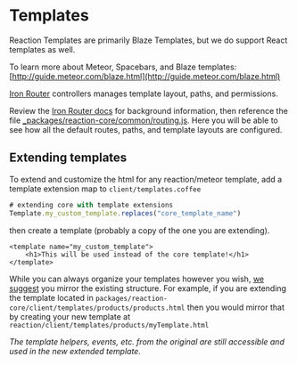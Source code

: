 # Templates
Reaction Templates are primarily Blaze Templates, but we do support React templates as well.

To learn more about Meteor, Spacebars, and Blaze templates: [http://guide.meteor.com/blaze.html](http://guide.meteor.com/blaze.html)

[Iron Router](https://github.com/EventedMind/iron-router) controllers manages template layout, paths, and permissions.

Review the [Iron Router docs](https://github.com/EventedMind/iron-router/blob/devel/DOCS.md) for background information, then reference the file [_packages/reaction-core/common/routing.js](https://github.com/reactioncommerce/reaction-core/blob/development/common/router.js). Here you will be able to see how all the default routes, paths, and template layouts are configured.

## Extending templates
To extend and customize the html for any reaction/meteor template, add a template extension map to `client/templates.coffee`

```javascript
# extending core with template extensions
Template.my_custom_template.replaces("core_template_name")
```

then create a template (probably a copy of the one you are extending).

```
<template name="my_custom_template">
    <h1>This will be used instead of the core template!</h1>
</template>
```

While you can always organize your templates however you wish, [we suggest](https://github.com/reactioncommerce/reaction/blob/master/docs/developer/overview.md) you mirror the existing structure. For example, if you are extending the template located in `packages/reaction-core/client/templates/products/products.html` then you would mirror that by creating your new template at `reaction/client/templates/products/myTemplate.html`

_The template helpers, events, etc. from the original are still accessible and used in the new extended template._
